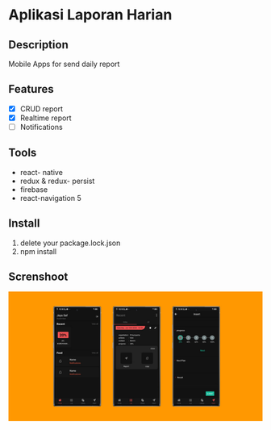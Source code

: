 # Aplikasi Laporan Harian
## Description

Mobile Apps for send daily report

## Features 

- [x] CRUD report
- [x] Realtime report
- [ ] Notifications
## Tools
* react- native 
* redux & redux- persist
* firebase
* react-navigation 5
## Install 
 1. delete your package.lock.json
 2. npm install
 ## Screnshoot
 ![image](Screenshoot/ss.jpg "Title")
 
